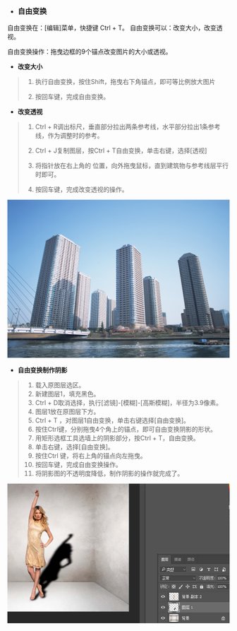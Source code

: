 * ### 自由变换


自由变换在：\[编辑\]菜单，快捷键 Ctrl + T。
自由变换可以：改变大小，改变透视。

自由变换操作：拖曳边框的9个锚点改变图片的大小或透视。

* **改变大小**

> 1. 执行自由变换，按住Shift，拖曳右下角锚点，即可等比例放大图片
> 
> 2. 按回车键，完成自由变换。

* **改变透视**

> 1. Ctrl + R调出标尺，垂直部分拉出两条参考线，水平部分拉出1条参考线，作为调整时的参考。
> 2. Ctrl + J复制图层，按Ctrl + T自由变换，单击右键，选择\[透视\]
> 
> 3. 将指针放在右上角的 位置，向外拖曳鼠标，直到建筑物与参考线层平行时即可。
> 
> 4. 按回车键，完成改变透视的操作。

![](/assets/2-透视素材.jpg)

* **自由变换制作阴影**

> 1. 载入原图层选区。
> 2. 新建图层1，填充黑色。
> 3. Ctrl + D取消选择，执行\[滤镜\]-\[模糊\]-\[高斯模糊\]，半径为3.9像素。
> 4. 图层1放在原图层下方。
> 5. Ctrl + T ，对图层1自由变换，单击右键选择\[自由变换\]。
> 6. 按住Ctrl键，分别拖曳4个角上的锚点，即可自由变换阴影的形状。
> 7. 用矩形选框工具选墙上的阴影部分，按Ctrl + T，自由变换。
> 8. 单击右键，选择\[自由变换\]。
> 9. 按住Ctrl 键，将右上角的锚点向左拖曳。
> 10. 按回车键，完成自由变换操作。
> 11. 将阴影图的不透明度降低，制作阴影的操作就完成了。


![](/assets/制作阴影.jpg)

